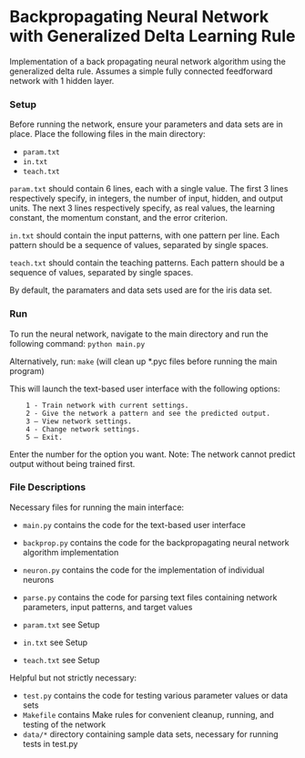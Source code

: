 # Backpropagating Neural Network with Generalized Delta Learning Rule

Implementation of a back propagating neural network algorithm using the generalized delta rule. Assumes a simple fully connected feedforward network with 1 hidden layer.


### Setup
Before running the network, ensure your parameters and data sets are in place. Place the following files in the main directory:
- `param.txt`
- `in.txt`
- `teach.txt`

`param.txt` should contain 6 lines, each with a single value. The first 3 lines respectively specify, in integers, the number of input, hidden, and output units. The next 3 lines respectively specify, as real values, the learning constant, the momentum constant, and the error criterion.

`in.txt` should contain the input patterns, with one pattern per line. Each pattern should be a sequence of values, separated by single spaces.

`teach.txt` should contain the teaching patterns. Each pattern should be a sequence of values, separated by single spaces.

By default, the paramaters and data sets used are for the iris data set.


### Run
To run the neural network, navigate to the main directory and run the following command: 
	`python main.py`

Alternatively, run:
	`make`
(will clean up *.pyc files before running the main program)

This will launch the text-based user interface with the following options:
```
	1 - Train network with current settings.
	2 - Give the network a pattern and see the predicted output.
	3 – View network settings.
	4 - Change network settings.
	5 – Exit.
```

Enter the number for the option you want. Note: The network cannot predict output without being trained first.


### File Descriptions
Necessary files for running the main interface:
- `main.py` 	contains the code for the text-based user interface
- `backprop.py`	contains the code for the backpropagating neural network algorithm implementation
- `neuron.py`	contains the code for the implementation of individual neurons
- `parse.py`	contains the code for parsing text files containing network parameters, input patterns, and target values

- `param.txt` 	see Setup
- `in.txt` 	see Setup
- `teach.txt` 	see Setup

Helpful but not strictly necessary:
- `test.py` 	contains the code for testing various parameter values or data sets
- `Makefile` 	contains Make rules for convenient cleanup, running, and testing of the network
- `data/*` 	directory containing sample data sets, necessary for running tests in test.py
